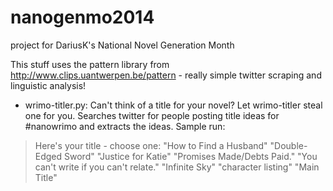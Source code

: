 nanogenmo2014
=============

project for DariusK's National Novel Generation Month

This stuff uses the pattern library from http://www.clips.uantwerpen.be/pattern - really simple twitter scraping and linguistic analysis!

* wrimo-titler.py: Can't think of a title for your novel? Let wrimo-titler steal one for you. Searches twitter for people posting title ideas for #nanowrimo and extracts the ideas. Sample run:
> Here's your title - choose one:
> "How to Find a Husband"
> "Double-Edged Sword"
> "Justice for Katie"
> "Promises Made/Debts Paid."
> "You can't write if you can't relate."
> "Infinite Sky"
> "character listing"
> "Main Title"